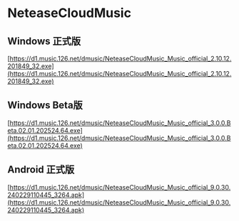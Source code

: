 # NeteaseCloudMusic

## Windows 正式版
[https://d1.music.126.net/dmusic/NeteaseCloudMusic_Music_official_2.10.12.201849_32.exe](https://d1.music.126.net/dmusic/NeteaseCloudMusic_Music_official_2.10.12.201849_32.exe)

## Windows Beta版
[https://d1.music.126.net/dmusic/NeteaseCloudMusic_Music_official_3.0.0.Beta.02.01.202524.64.exe](https://d1.music.126.net/dmusic/NeteaseCloudMusic_Music_official_3.0.0.Beta.02.01.202524.64.exe)

## Android 正式版
[https://d1.music.126.net/dmusic/NeteaseCloudMusic_Music_official_9.0.30.240229110445_3264.apk](https://d1.music.126.net/dmusic/NeteaseCloudMusic_Music_official_9.0.30.240229110445_3264.apk)

